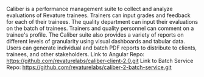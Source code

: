 Caliber is a performance management suite to collect and analyze evaluations of Revature trainees. Trainers can input grades and feedback for each of their trainees. The quality department can input their evaluations on the batch of trainees. Trainers and quality personnel can comment on a trainee's profile. The Caliber suite also provides a variety of reports on different levels of granularity using visual dashboards and tabular data. Users can generate individual and batch PDF reports to distribute to clients, trainees, and other stakeholders.
Link to Angular Repo: https://github.com/revaturelabs/caliber-client-2.0.git
Link to Batch Service Repo: https://github.com/revaturelabs/caliber-2-batch-service.git
